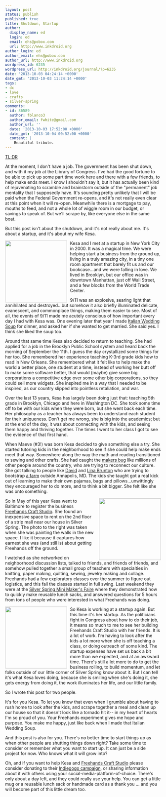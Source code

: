 ```yaml
---
layout: post
status: publish
published: true
title: Shutdown, Startup
author:
  display_name: ed
  login: ed
  email: ehs@pobox.com
  url: http://www.inkdroid.org
author_login: ed
author_email: ehs@pobox.com
author_url: http://www.inkdroid.org
wordpress_id: 6235
wordpress_url: http://inkdroid.org/journal/?p=6235
date: '2013-10-03 04:24:14 +0000'
date_gmt: '2013-10-03 11:24:14 +0000'
tags:
- dc
- love
- crafts
- silver-spring
comments:
- id: 86589
  author: fblanco3
  author_email: fwhite@gmail.com
  author_url: ''
  date: '2013-10-03 17:52:00 +0000'
  date_gmt: '2013-10-04 00:52:00 +0000'
  content: |
    Beautiful tribute.
---
```


<p><a href="http://www.indiegogo.com/projects/freehands-craft-studio--2">TL;DR</a></p>
<p>At the moment, I don't have a job. The government has been shut down, and with it my job at the Library of Congress. I've had the good fortune to be able to pick up some part time work here and there with a few friends, to help make ends meet. I know I shouldn't say it, but it has actually been kind of rejuvenating to scramble and brainstorm outside of the "permanent" job mentality that I supposedly have. It's sounding pretty unlikely that I will be paid when the Federal Government re-opens, and it's not really even clear at this point when it will re-open. Meanwhile there is a mortgage to pay, mouths to feed, and not a whole lot of wiggle room in our budget, or savings to speak of. But we'll scrape by, like everyone else in the same boat.</p>
<p>But this post isn't about the shutdown, and it's not really about me. It's about a startup, and it's about my wife Kesa.</p>
<p><a href="http://www.flickr.com/photos/inkdroid/10063186254/"><img src="http://inkdroid.org/images/kesa-outerbanks.jpg" style="width: 200px; float: left; margin-right: 10px;" /></a></p>
<p>Kesa and I met at a startup in New York City in 2000. It was a magical time. We were helping start a business from the ground up, living in a truly amazing city, in a tiny one room apartment that barely fit us and our bookcase...and we were falling in love. We lived in Brooklyn, but our office was in downtown Manhattan, just off Wall Street, and a few blocks from the World Trade Center.</p>
<p>9/11 was an explosive, searing light that annihilated and destroyed...but somehow it also briefly illuminated delicate, evanescent, and commonplace things, making them easier to see. Most of all, the events of 9/11 made me acutely conscious of how important every day I had with Kesa was. One evening later that year I made <a href="http://en.wikipedia.org/wiki/Wedding_soup">Italian Wedding Soup</a> for dinner, and asked her if she wanted to get married. She said yes. I think she liked the soup too.</p>
<p>Around that same time Kesa also decided to return to teaching. She had applied for a job in the Brooklyn Public School system and heard back the morning of September the 11th. I guess the day crystallized some things for her too. She remembered her experience teaching K-3rd grade kids how to read in New Orleans. She remembered what it felt like to help make the world a better place, one student at a time, instead of working her butt off to make some software better, that would (maybe) give some big corporations a competitive edge over some other big corporations, so they could sell more widgets. She inspired me in a way that I needed to be inspired, as our country slipped into pointless retaliation, and war.</p>
<p>Over the last 13 years, Kesa has largely been doing just that: teaching 5th grade in Brooklyn, Chicago and here in Washington DC. She took some time off to be with our kids when they were born, but she went back each time. Her philosophy as a teacher has always been to understand each student for their uniqueness. Don't get me wrong, she is big into the academics; but at the end of the day, it was about connecting with the kids, and seeing them happy and thriving together. The times I went to her class I got to see the evidence of that first hand.</p>
<p>When Maeve (#3!) was born Kesa decided to give something else a try. She started tutoring kids in the neighborhood to see if she could help make ends meet that way. Somewhere along the way the math and reading transitioned to sewing and other crafts. She had caught the <a href="http://en.wikipedia.org/wiki/Maker_culture">makers bug</a> like millions of other people around the country, who are trying to reconnect our culture. She got talking to people like <a href="http://davidbrunton.com">David</a> and <a href="http://butterpies.com/">Lina Brunton</a> who are trying to bootstrap <a href="http://www.rightfieldfarm.com/">a farm</a> outside Annapolis, MD. The kids she taught got a real kick out of learning to make their own pajamas, bags and pillows...unwittingly they encouraged her to do more, and to think a bit bigger. She felt like she was onto something.</p>
<p><a href="http://www.flickr.com/photos/inkdroid/8967638378/"><img src="http://inkdroid.org/images/kesa.jpg" style="width: 200px; float: right; margin-left: 10px;" /></a></p>
<p>So in May of this year Kesa went to Baltimore to register the business <a href="http://freehandscraftstudio.com">Freehands Craft Studio</a>. She found an inexpensive space to rent on the 2nd floor of a strip mall near our house in Silver Spring. The photo to the right was taken when she was painting the walls in the new space. I like it because it captures how earnest she was (and still is) about getting Freehands off the ground.</p>
<p>I watched as she networked on neighborhood discussion lists, talked to friends, and friends of friends, and somehow pulled together a small group of teachers with specialties in knitting, paper making, quilting, sewing, jewelry making and collage. Freehands had a few exploratory classes over the summer to figure out logistics, and this fall the classes started in full swing. Last weekend they were at the <a href="http://makerfairesilverspring.com/">Silver Spring Mini Maker's Faire</a> where they demonstrated how to quickly make reusable lunch sacks, and answered questions for 5 hours from tons of people who were interested in what Freehands was doing.</p>
<p><a href="http://www.flickr.com/photos/inkdroid/10010944433/"><img src="http://inkdroid.org/images/makers-faire.jpg" style="width: 200px; float: left; margin-right: 10px;" /></a></p>
<p>So Kesa is working at a startup again. But this time it's her startup. As the politicians fight in Congress about how to do their job, it means so much to me to see her building Freehands Craft Studio with her friends. It is a lot of work. I'm having to look after the kids a lot more when she is off teaching a class, or doing outreach of some kind. The startup expenses have set us back a bit more than we expected, and at an awkward time. There's still a lot more to do to get the business rolling, to build momentum, and let folks outside of our little corner of Silver Spring know about it. But I can tell it's what Kesa loves doing, because she is smiling when she's doing it, she gets energy from doing it, the work illuminates her life, and our little family.</p>
<p>So I wrote this post for two people.</p>
<p>It's for you Kesa. To let you know that even when I grumble about having to rush home to look after the kids, and scrape together a meal and clean up our house so that it doesn't look like a tornado hit it-- in my heart of hearts I'm so proud of you. Your Freehands experiment gives me hope and purpose. You make me happy, just like back when I made that Italian Wedding Soup.</p>
<p>And this post is also for you. There's no better time to start things up as when other people are shutting things down right? Take some time to consider or remember what you want to start up. It can just be a side project for now. Who knows what it will grow into?</p>
<p>Oh, and if you want to help Kesa and <a href="http://freehandscraftstudio.com">Freehands Craft Studio</a> please consider donating to their <a href="http://www.indiegogo.com/projects/freehands-craft-studio--2">Indiegogo campaign</a>, or sharing information about it with others using your social-media-platform-of-choice. There's only about a day left, and they could really use your help. You can get a little mug or a reusable lunch sack or handmade card as a thank you ... and you will become part of this little dream too.</p>
